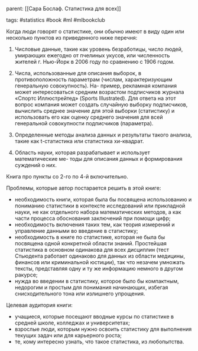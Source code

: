 parent: [[Сара Бослаф. Статистика для всех]]

tags: #statistics #book #ml #mlbookclub 

Когда люди говорят о статистике, они обычно имеют в виду один или несколько пунктов из приведенного ниже перечня:

1. Числовые данные, такие как уровень безработицы, число людей, умирающих ежегодно от пчелиных укусов, или численность жителей г. Нью-Йорк в 2006 году по сравнению с 1906 годом.

2. Числа, использованные для описания выборок, в противоположность параметрам (числам, характеризующим генеральную совокупность). На- пример, рекламная компания может интересоваться средним возрастом подписчиков журнала «Спортс Иллюстрейтед» (Sports Illustrated). Для ответа на этот вопрос компания может создать случайную выборку подписчиков, вычислить среднее значение для этой выборки (статистику) и использовать его как оценку среднего значения для всей генеральной совокупности подписчиков (параметра).

3. Определенные методы анализа данных и результаты такого анализа, такие как t-статистика или статистика хи-квадрат.

4. Область науки, которая разрабатывает и использует математические ме- тоды для описания данных и формирования суждений о них.

Книга про пункты со 2-го по 4-й включительно.

Проблемы, которые автор постарается решить в этой книге:

- необходимость книги, которая была бы посвящена использованию и пониманию статистики в контексте исследований или прикладной науки, не как отдельного набора математических методов, а как части процесса обоснования заключений при помощи цифр;
- необходимость включения таких тем, как теория измерений и управление данными во введение в статистику;
- необходимость в книге по статистике, которая не была бы посвящена одной конкретной области знаний. Простейшая статистика в основном одинакова для всех дисциплин (тест Стьюдента работает одинаково для данных из области медицины, финансов или криминальной юстиции), так что незачем умножать тексты, представляя одну и ту же информацию немного в другом ракурсе;
- нужда во введении в статистику, которое было бы компактным, недорогим и простым для понимания начинающих, избегая снисходительного тона или излишнего упрощения.

Целевая аудитория книги:

- учащиеся, которые посещают вводные курсы по статистике в средней школе, колледжах и университетах;
- взрослые люди, которым нужно освоить статистику для выполнения текущих задач или для карьерного роста;
- те, кому интересно узнать, что такое статистика, из любопытства.